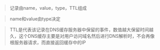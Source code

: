 > 记录由name，value，type，TTL组成

> name和value由type决定

> TTL是代表该记录在DNS缓存服务器中保留的事件，数值越大保留时间越久，这个DNS缓存主要是对用户访问域名然后进行DNS解析时，不会再像根服务器请求，而直接返回缓存中的IP